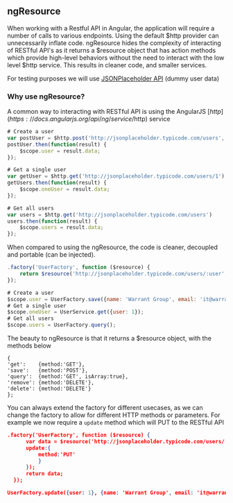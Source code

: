 ## ngResource ##

When working with a Restful API in Angular, the application will require a number of calls to various endpoints. Using the default $http provider can unnecessarily inflate code. ngResource hides the complexity of interacting of RESTful API's as it returns a $resource object that has action methods which provide high-level behaviors without the need to interact with the low level $http service. This results in cleaner code, and smaller services.

For testing purposes we will use [JSONPlaceholder API](http://jsonplaceholder.typicode.com/) (dummy user data)

### Why use ngResource? ###

A common way to interacting with RESTful API is using the AngularJS [$http](https://docs.angularjs.org/api/ng/service/$http) service

```js
# Create a user
var postUser = $http.post('http://jsonplaceholder.typicode.com/users', {name: 'Warrant Group', email: 'it@warrant-group.com'})
postUser.then(function(result) {
    $scope.user = result.data;
});

# Get a single user
var getUser = $http.get('http://jsonplaceholder.typicode.com/users/1')
getUsers.then(function(result) {
    $scope.oneUser = result.data;
});

# Get all users
var users = $http.get('http://jsonplaceholder.typicode.com/users')
users.then(function(result) {
    $scope.users = result.data;
});
```

When compared to using the ngResource, the code is cleaner, decoupled and portable (can be injected).

```js
.factory('UserFactory', function ($resource) {
    return $resource('http://jsonplaceholder.typicode.com/users/:user',{user: "@user"});
});

# Create a user
$scope.user = UserFactory.save({name: 'Warrant Group', email: 'it@warrant-group.com'});	
# Get a single user
$scope.oneUser = UserService.get({user: 1});
# Get all users
$scope.users = UserFactory.query();

```

The beauty to ngResource is that it returns a $resource object, with the methods below

```
{ 
'get':    {method:'GET'},
'save':   {method:'POST'},
'query':  {method:'GET', isArray:true},
'remove': {method:'DELETE'},
'delete': {method:'DELETE'} 
};
```

You can always extend the factory for different usecases, as we can change the factory to allow for different HTTP methods or parameters. For example we now require a `update` method which will PUT to the RESTful API
```json
.factory('UserFactory', function ($resource) {
      var data = $resource('http://jsonplaceholder.typicode.com/users/:user', {user: '@user'}, {
      update:{
          method:'PUT'
          }
      });
      return data;
  });

UserFactory.update({user: 1}, {name: 'Warrant Group', email: 'it@warrant-group.com'});
```
